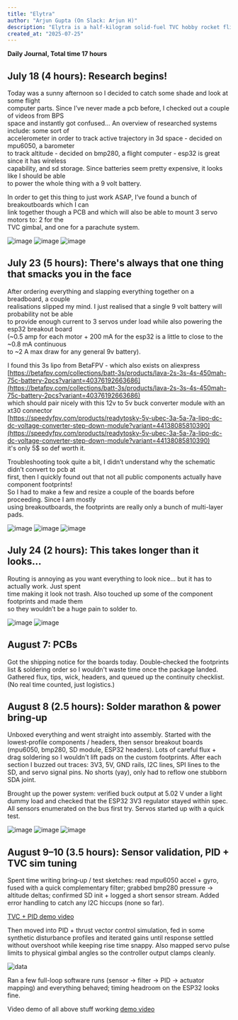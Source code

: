 ```yaml
---
title: "Elytra"
author: "Arjun Gupta (On Slack: Arjun H)"
description: "Elytra is a half-kilogram solid-fuel TVC hobby rocket flight computer"
created_at: "2025-07-25"
---
```


**Daily Journal, Total time 17 hours**

## July 18 (4 hours): Research begins!

Today was a sunny afternoon so I decided to catch some shade and look at some flight  
computer parts. Since I’ve never made a pcb before, I checked out a couple of videos from BPS  
space and instantly got confused… An overview of researched systems include: some sort of  
accelerometer in order to track active trajectory in 3d space - decided on mpu6050, a barometer  
to track altitude - decided on bmp280, a flight computer - esp32 is great since it has wireless  
capability, and sd storage. Since batteries seem pretty expensive, it looks like I should be able  
to power the whole thing with a 9 volt battery.  

In order to get this thing to just work ASAP, I’ve found a bunch of breakoutboards which I can  
link together though a PCB and which will also be able to mount 3 servo motors to: 2 for the  
TVC gimbal, and one for a parachute system.

![image](/assets/maincomputerdiagram.png)
![image](/assets/servosdiagram.png)
![image](/assets/additionalboarddiagram.png)




## July 23 (5 hours): There's always that one thing that smacks you in the face

After ordering everything and slapping everything together on a breadboard, a couple  
realisations slipped my mind. I just realised that a single 9 volt battery will probability not be able  
to provide enough current to 3 servos under load while also powering the esp32 breakout board  
(~0.5 amp for each motor + 200 mA for the esp32 is a little to close to the ~0.8 mA continuous  
to ~2 A max draw for any general 9v battery).  

I found this 3s lipo from BetaFPV - which also exists on aliexpress  
[https://betafpv.com/collections/batt-3s/products/lava-2s-3s-4s-450mah-75c-battery-2pcs?variant=40376192663686](https://betafpv.com/collections/batt-3s/products/lava-2s-3s-4s-450mah-75c-battery-2pcs?variant=40376192663686)  
which should pair nicely with this 12v to 5v buck converter module with an xt30 connector  
[https://speedyfpv.com/products/readytosky-5v-ubec-3a-5a-7a-lipo-dc-dc-voltage-converter-step-down-module?variant=44138085810390](https://speedyfpv.com/products/readytosky-5v-ubec-3a-5a-7a-lipo-dc-dc-voltage-converter-step-down-module?variant=44138085810390)  
it's only 5$ so def worth it.  


Troubleshooting took quite a bit, I didn’t understand why the schematic didn’t convert to pcb at  
first, then I quickly found out that not all public components actually have component footprints!  
So I had to make a few and resize a couple of the boards before proceeding. Since I am mostly  
using breakoutboards, the footprints are really only a bunch of multi-layer pads.

![image](/assets/livecomputer.png)
![image](/assets/powerdiagram.png)
![image](/assets/unwiredpcb.png)

## July 24 (2 hours): This takes longer than it looks…

Routing is annoying as you want everything to look nice… but it has to actually work. Just spent  
time making it look not trash. Also touched up some of the component footprints and made them  
so they wouldn’t be a huge pain to solder to.

![image](/assets/wiredpcb.png)
![image](/assets/3dpcb.png)

## August 7: PCBs
Got the shipping notice for the boards today. Double‑checked the footprints list & soldering order so I wouldn't waste time once the package landed. Gathered flux, tips, wick, headers, and queued up the continuity checklist. (No real time counted, just logistics.)

## August 8 (2.5 hours): Solder marathon & power bring‑up

Unboxed everything and went straight into assembly. Started with the lowest‑profile components / headers, then sensor breakout boards (mpu6050, bmp280, SD module, ESP32 headers). Lots of careful flux + drag soldering so I wouldn't lift pads on the custom footprints. After each section I buzzed out traces: 3V3, 5V, GND rails, I2C lines, SPI lines to the SD, and servo signal pins. No shorts (yay), only had to reflow one stubborn SDA joint.

Brought up the power system: verified buck output at 5.02 V under a light dummy load and checked that the ESP32 3V3 regulator stayed within spec. All sensors enumerated on the bus first try. Servos started up with a quick test.

![image](/assets/soldering1.jpg)
![image](/assets/soldering2.jpg)
![image](/assets/finished_pcb.jpg)

## August 9–10 (3.5 hours): Sensor validation, PID + TVC sim tuning

Spent time writing bring‑up / test sketches: read mpu6050 accel + gyro, fused with a quick complementary filter; grabbed bmp280 pressure -> altitude deltas; confirmed SD init + logged a short sensor stream. Added error handling to catch any I2C hiccups (none so far). 

[TVC + PID demo video](/assets/FC.MOV)  

Then moved into PID + thrust vector control simulation, fed in some synthetic disturbance profiles and iterated gains until response settled without overshoot while keeping rise time snappy. Also mapped servo pulse limits to physical gimbal angles so the controller output clamps cleanly.

![data](/assets/example_data.png)

Ran a few full-loop software runs (sensor -> filter -> PID -> actuator mapping) and everything behaved; timing headroom on the ESP32 looks fine.

Video demo of all above stuff working [demo video](/assets/Elytra_Basic.mp4)